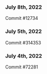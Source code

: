 ### July 8th, 2022

Commit #12734

### July 5th, 2022

Commit #314353


### July 4th, 2022

Commit #72281
